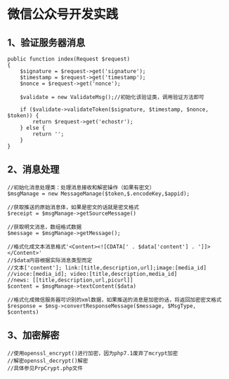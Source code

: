 # 微信公众号开发实践
## 1、验证服务器消息
    
    public function index(Request $request)
    {
        $signature = $request->get('signature');
        $timestamp = $request->get('timestamp');
        $nonce = $request->get('nonce');

        $validate = new ValidateMsg();//初始化该验证类，调用验证方法即可

        if ($validate->validateToken($signature, $timestamp, $nonce, $token)) {
            return $request->get('echostr');
        } else {
            return '';
        }
    }

## 2、消息处理

    //初始化消息处理类：处理消息接收和解密操作（如果有密文）
    $msgManage = new MessageManage($token,$.encodeKey,$appid);
        
    //获取推送的原始消息体，如果是密文的话就是密文格式
    $receipt = $msgManage->getSourceMessage() 
        
    //获取明文消息，数组格式数据
    $message = $msgManage->getMessage();
        
    //格式化成文本消息格式'<Content><![CDATA[' . $data['content'] . ']]></Content>'
    //$data内容根据实际消息类型而定
    //文本['content']; link:[title,description,url];image:[media_id]
    //vioce:[media_id]; video:[title,description,media_id]
    //news: [[title,description,url,picurl]]
    $content = $msgManage->textContent($data)
        
    //格式化成微信服务器可识别的xml数据，如果推送的消息是加密的话，将返回加密密文格式
    $response = $msg->convertResponseMessage($message, $MsgType, $contents)
    
## 3、加密解密
    
    //使用openssl_encrypt()进行加密，因为php7.1废弃了mcrypt加密
    //解密openssl_decrypt()解密
    //具体参见PrpCrypt.php文件